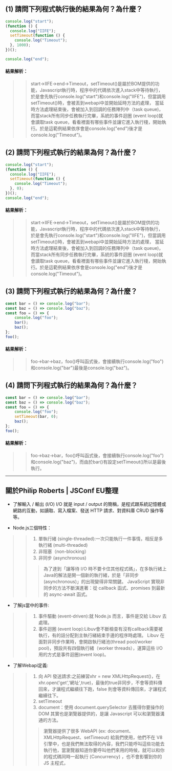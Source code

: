 ## (1) 請問下列程式執行後的結果為何？為什麼？

```js
console.log("start");
(function () {
  console.log("IIFE");
  setTimeout(function () {
    console.log("Timeout");
  }, 1000);
})();

console.log("end");
```

#### 結果解析：
>>start→IIFE→end→Timeout，setTimeout()是屬於BOM提供的功能，Javascript執行時，程序中的代碼依次進入stack中等待執行，
於是會先執行console.log("start")和console.log("IIFE")，但當調用setTimeout()時，會被丟到webapi中並開始延時方法的處理，
當延時方法處理結束後，會被加入到回調的任務陣列中（task queue)，而當stack所有同步任務執行完畢，系統的事件迴圈 (event loop)就會讀取task queue，看看裡面有哪些事件並讓它進入執行棧，開始執行。於是這範例結果依序會是console.log("end")後才是console.log("Timeout")。

## (2) 請問下列程式執行的結果為何？為什麼？

```js
console.log("start");
(function () {
  console.log("IIFE");
  setTimeout(function () {
    console.log("Timeout");
  }, 0);
})();
console.log("end");
```

#### 結果解析：
>>start→IIFE→end→Timeout，setTimeout()是屬於BOM提供的功能，Javascript執行時，程序中的代碼依次進入stack中等待執行，
於是會先執行console.log("start")和console.log("IIFE")，但當調用setTimeout()時，會被丟到webapi中並開始延時方法的處理，
當延時方法處理結束後，會被加入到回調的任務陣列中（task queue)，而當stack所有同步任務執行完畢，系統的事件迴圈 (event loop)就會讀取task queue，看看裡面有哪些事件並讓它進入執行棧，開始執行。於是這範例結果依序會是console.log("end")後才是console.log("Timeout")。

## (3) 請問下列程式執行的結果為何？為什麼？

```js
const bar = () => console.log("bar");
const baz = () => console.log("baz");
const foo = () => {
    console.log("foo");
    bar();
    baz();
};
foo();
```

#### 結果解析：
>>foo→bar→baz，foo()呼叫函式後，會接續執行console.log("foo")和console.log("bar")最後是console.log("baz")。

## (4) 請問下列程式執行的結果為何？為什麼？

```js
const bar = () => console.log("bar");
const baz = () => console.log("baz");
const foo = () => {
    console.log("foo");
    setTimeout(bar, 0);
    baz();
};
foo();
```

#### 結果解析：
>>foo→baz→bar，foo()呼叫函式後，會接續執行console.log("foo")和console.log("baz")，而由於bar()有設定setTimeout()所以是最後執行。

*****
## 關於Philip Roberts | JSConf EU整理
* 了解輸入 / 輸出 (I/O)
I/O 就是 input / output 的簡稱，是程式跟系統記憶體或網路的互動，如讀取、寫入檔案、發送 HTTP 請求、對資料庫 CRUD 操作等等。

* Node.js三個特性：
>>1. 單執行緒 (single-threaded):一次只能執行一件事情，相反是多執行緒 (multi-threaded)
>>2. 非阻塞（non-blocking） 
>>3. 非同步 (asynchronous) 
>>>為了達到「讓等待 I/O 時不要卡住其他程式碼」，在多執行緒上Java的解法是開一個新的執行緒，於是「非同步 (asynchronous)」的出現變得非常關鍵。
>JavaScript 實現非同步的方法不斷演進著：從 callback 函式、promises 到最新的 async-await 函式。

* 了解js當中的事件:
>>1. 事件驅動 (event-driven):就 Node.js 而言，事件是交給 Libuv 去處理。
>>2. 事件迴圈 (event loop):Libuv會不斷檢查有沒有callback需要被執行，有的話分配到主執行緒結束手邊的程序時處理。
>> Libuv 在面對非同步作業時，會開啟執行緒池(thread pool/worker pool)，預設共有四個執行緒（worker threads），運算這些 I/O 用的方式是事件迴圈(event loop)。

* 了解Webapi定義:
>>1. 向 API 發送請求:之前練習xhr = new XMLHttpRequest()，在xhr.open('get','網址',true)，最後的true非同步，不會等資料傳回來，才讓程式繼續往下跑，false 則會等資料傳回來，才讓程式繼續往下。
>>2. setTimeout
>>3. document：使用 document.querySelector 去獲得你要操作的 DOM 其實也是瀏覽器提供的，是讓 Javascript 可以和瀏覽器溝通的方法。
>>>瀏覽器提供了很多 WebAPI (ex: document、XMLHttpRequest、setTimeout) 給我們使用，他們不在 V8 引擎中，也是我們無法取得的內容，我們只能呼叫這些功能去執行他，當瀏覽器知道你要呼叫他們來用的時候，就可以和你的程式碼同時一起執行 (Concurrency) ，也不會影響到你的 JS 主程式，